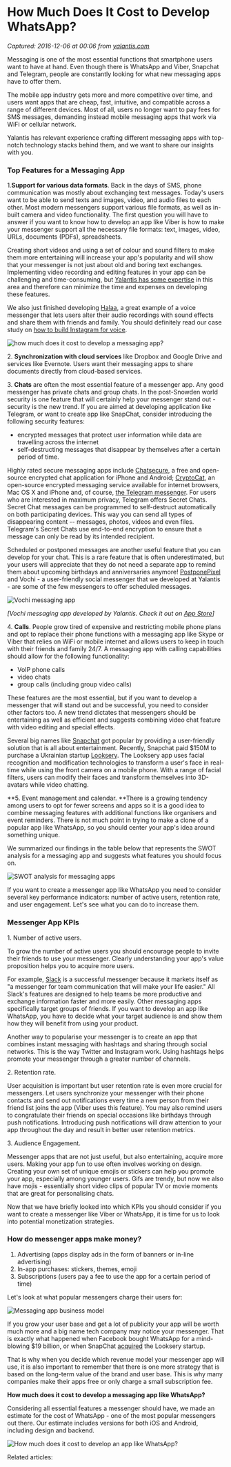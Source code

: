 # How Much Does It Cost to Develop WhatsApp?

_Captured: 2016-12-06 at 00:06 from [yalantis.com](https://yalantis.com/blog/cost-of-mobile-messaging-app-development-types-kpis-landscape-recommended-approach-and-cost-of-development/)_

Messaging is one of the most essential functions that smartphone users want to have at hand. Even though there is WhatsApp and Viber, Snapchat and Telegram, people are constantly looking for what new messaging apps have to offer them.

The mobile app industry gets more and more competitive over time, and users want apps that are cheap, fast, intuitive, and compatible across a range of different devices. Most of all, users no longer want to pay fees for SMS messages, demanding instead mobile messaging apps that work via WiFi or cellular network.

Yalantis has relevant experience crafting different messaging apps with top-notch technology stacks behind them, and we want to share our insights with you.

### Top Features for a Messaging App

1.**Support for various data formats**. Back in the days of SMS, phone communication was mostly about exchanging text messages. Today's users want to be able to send texts and images, video, and audio files to each other. Most modern messengers support various file formats, as well as in-built camera and video functionality. The first question you will have to answer if you want to know how to develop an app like Viber is how to make your messenger support all the necessary file formats: text, images, video, URLs, documents (PDFs), spreadsheets.

Creating short videos and using a set of colour and sound filters to make them more entertaining will increase your app's popularity and will show that your messenger is not just about old and boring text exchanges. Implementing video recording and editing features in your app can be challenging and time-consuming, but [Yalantis has some expertise](https://yalantis.com/blog/video-recording-app-development-how-we-built-instagram-for-videos/) in this area and therefore can minimize the time and expenses on developing these features.

We also just finished developing [Halaa](https://play.google.com/store/apps/details?id=com.halaa), a great example of a voice messenger that lets users alter their audio recordings with sound effects and share them with friends and family. You should definitely read our case study on [how to build Instagram for voice](http://works.yalantis.com/halaa/).

![how much does it cost to develop a messaging app?](http://images.yalantis.com/uploads/ckeditor/pictures/2012/content_whyv.png)

2\. **Synchronization with cloud services** like Dropbox and Google Drive and services like Evernote. Users want their messaging apps to share documents directly from cloud-based services.

3\. **Chats** are often the most essential feature of a messenger app. Any good messenger has private chats and group chats. In the post-Snowden world security is one feature that will certainly help your messenger stand out - security is the new trend. If you are aimed at developing application like Telegram, or want to create app like SnapChat, consider introducing the following security features:

  * encrypted messages that protect user information while data are travelling across the internet
  * self-destructing messages that disappear by themselves after a certain period of time.

Highly rated secure messaging apps include [Chatsecure](https://chatsecure.org/about/), a free and open-source encrypted chat application for iPhone and Android; [CryptoCat](https://crypto.cat/), an open-source encrypted messaging service available for internet browsers, Mac OS X and iPhone and, of course, [the Telegram messenger](https://play.google.com/store/apps/details?id=org.telegram.messenger&hl=en). For users who are interested in maximum privacy, Telegram offers Secret Chats. Secret Chat messages can be programmed to self-destruct automatically on both participating devices. This way you can send all types of disappearing content -- messages, photos, videos and even files. Telegram's Secret Chats use end-to-end encryption to ensure that a message can only be read by its intended recipient.

Scheduled or postponed messages are another useful feature that you can develop for your chat. This is a rare feature that is often underestimated, but your users will appreciate that they do not need a separate app to remind them about upcoming birthdays and anniversaries anymore! [PostponePixel](https://itunes.apple.com/us/app/postpone-pixel/id984997924?mt=8) and Vochi - a user-friendly social messenger that we developed at Yalantis - are some of the few messengers to offer scheduled messages.

![Vochi messaging app](http://images.yalantis.com/uploads/ckeditor/pictures/2013/content_archive_mainslider.png)

_[Vochi messaging app developed by Yalantis. Check it out on [App Store](https://itunes.apple.com/ua/app/vochi-messaging-future-delivery/id942577074?mt=8&ign-mpt=uo%3D4)]_

4\. **Calls**. People grow tired of expensive and restricting mobile phone plans and opt to replace their phone functions with a messaging app like Skype or Viber that relies on WiFi or mobile internet and allows users to keep in touch with their friends and family 24/7. A messaging app with calling capabilities should allow for the following functionality:

  * VoIP phone calls
  * video chats
  * group calls (including group video calls)

These features are the most essential, but if you want to develop a messenger that will stand out and be successful, you need to consider other factors too. A new trend dictates that messengers should be entertaining as well as efficient and suggests combining video chat feature with video editing and special effects.

Several big names like [Snapchat](https://play.google.com/store/apps/details?id=com.snapchat.android&hl=en) got popular by providing a user-friendly solution that is all about entertainment. Recently, Snapchat paid $150M to purchase a Ukrainian startup [Looksery](https://www.looksery.com/). The Looksery app uses facial recognition and modification technologies to transform a user's face in real-time while using the front camera on a mobile phone. With a range of facial filters, users can modify their faces and transform themselves into 3D-avatars while video chatting.

**5\. Event management and calendar. **There is a growing tendency among users to opt for fewer screens and apps so it is a good idea to combine messaging features with additional functions like organisers and event reminders. There is not much point in trying to make a clone of a popular app like WhatsApp, so you should center your app's idea around something unique.

We summarized our findings in the table below that represents the SWOT analysis for a messaging app and suggests what features you should focus on.

![SWOT analysis for messaging apps](http://images.yalantis.com/uploads/ckeditor/pictures/2014/content_basic_dev_require-06.png)

If you want to create a messenger app like WhatsApp you need to consider several key performance indicators: number of active users, retention rate, and user engagement. Let's see what you can do to increase them.

###  Messenger App KPIs 

1\. Number of active users.

To grow the number of active users you should encourage people to invite their friends to use your messenger. Clearly understanding your app's value proposition helps you to acquire more users.

For example, [Slack](https://itunes.apple.com/us/app/slack/id803453959?mt=12) is a successful messenger because it markets itself as "a messenger for team communication that will make your life easier." All Slack's features are designed to help teams be more productive and exchange information faster and more easily. Other messaging apps specifically target groups of friends. If you want to develop an app like WhatsApp, you have to decide what your target audience is and show them how they will benefit from using your product.

Another way to popularise your messenger is to create an app that combines instant messaging with hashtags and sharing through social networks. This is the way Twitter and Instagram work. Using hashtags helps promote your messenger through a greater number of channels.

2\. Retention rate.

User acquisition is important but user retention rate is even more crucial for messengers. Let users synchronize your messenger with their phone contacts and send out notifications every time a new person from their friend list joins the app (Viber uses this feature). You may also remind users to congratulate their friends on special occasions like birthdays through push notifications. Introducing push notifications will draw attention to your app throughout the day and result in better user retention metrics.

3\. Audience Engagement.

Messenger apps that are not just useful, but also entertaining, acquire more users. Making your app fun to use often involves working on design. Creating your own set of unique emojis or stickers can help you promote your app, especially among younger users. Gifs are trendy, but now we also have mojis - essentially short video clips of popular TV or movie moments that are great for personalising chats.

Now that we have briefly looked into which KPIs you should consider if you want to create a messenger like Viber or WhatsApp, it is time for us to look into potential monetization strategies.

### How do messenger apps make money?

  1. Advertising (apps display ads in the form of banners or in-line advertising)
  2. In-app purchases: stickers, themes, emoji 
  3. Subscriptions (users pay a fee to use the app for a certain period of time)

Let's look at what popular messengers charge their users for:

![Messaging app business model](http://images.yalantis.com/uploads/ckeditor/pictures/2015/content_basic_dev_require-08.png)

If you grow your user base and get a lot of publicity your app will be worth much more and a big name tech company may notice your messenger. That is exactly what happened when Facebook bought WhatsApp for a mind-blowing $19 billion, or when SnapChat [acquired](http://www.businessinsider.com/snapchat-buys-looksery-2015-9) the Looksery startup.

That is why when you decide which revenue model your messenger app will use, it is also important to remember that there is one more strategy that is based on the long-term value of the brand and user base. This is why many companies make their apps free or only charge a small subscription fee.

**How much does it cost to develop a messaging app like WhatsApp?**

Considering all essential features a messenger should have, we made an estimate for the cost of WhatsApp - one of the most popular messengers out there. Our estimate includes versions for both iOS and Android, including design and backend.

![How much does it cost to develop an app like WhatsApp?](http://images.yalantis.com/uploads/ckeditor/pictures/2016/content_basic_dev_require-07.png)

Related articles:
